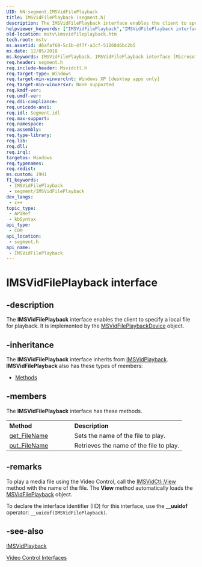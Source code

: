 ```yaml
---
UID: NN:segment.IMSVidFilePlayback
title: IMSVidFilePlayback (segment.h)
description: The IMSVidFilePlayback interface enables the client to specify a local file for playback. It is implemented by the MSVidFilePlaybackDevice object.
helpviewer_keywords: ["IMSVidFilePlayback","IMSVidFilePlayback interface [Microsoft TV Technologies]","IMSVidFilePlayback interface [Microsoft TV Technologies]","described","IMSVidFilePlaybackInterface","mstv.imsvidfileplayback","segment/IMSVidFilePlayback"]
old-location: mstv\imsvidfileplayback.htm
tech.root: mstv
ms.assetid: d6afaf69-5c1b-4f7f-a3cf-51268d6bc2b5
ms.date: 12/05/2018
ms.keywords: IMSVidFilePlayback, IMSVidFilePlayback interface [Microsoft TV Technologies], IMSVidFilePlayback interface [Microsoft TV Technologies],described, IMSVidFilePlaybackInterface, mstv.imsvidfileplayback, segment/IMSVidFilePlayback
req.header: segment.h
req.include-header: Msvidctl.h
req.target-type: Windows
req.target-min-winverclnt: Windows XP [desktop apps only]
req.target-min-winversvr: None supported
req.kmdf-ver: 
req.umdf-ver: 
req.ddi-compliance: 
req.unicode-ansi: 
req.idl: Segment.idl
req.max-support: 
req.namespace: 
req.assembly: 
req.type-library: 
req.lib: 
req.dll: 
req.irql: 
targetos: Windows
req.typenames: 
req.redist: 
ms.custom: 19H1
f1_keywords:
 - IMSVidFilePlayback
 - segment/IMSVidFilePlayback
dev_langs:
 - c++
topic_type:
 - APIRef
 - kbSyntax
api_type:
 - COM
api_location:
 - segment.h
api_name:
 - IMSVidFilePlayback
---
```


# IMSVidFilePlayback interface


## -description

The <b>IMSVidFilePlayback</b> interface enables the client to specify a local file for playback. It is implemented by the <a href="https://docs.microsoft.com/previous-versions/windows/desktop/mstv/msvidfileplaybackdevice">MSVidFilePlaybackDevice</a> object.

## -inheritance

The <b xmlns:loc="http://microsoft.com/wdcml/l10n">IMSVidFilePlayback</b> interface inherits from <a href="https://docs.microsoft.com/windows/desktop/api/segment/nn-segment-imsvidplayback">IMSVidPlayback</a>. <b>IMSVidFilePlayback</b> also has these types of members:
<ul>
<li><a href="https://docs.microsoft.com/">Methods</a></li>
</ul>

## -members

The <b>IMSVidFilePlayback</b> interface has these methods.
<table class="members" id="memberListMethods">
<tr>
<th align="left" width="37%">Method</th>
<th align="left" width="63%">Description</th>
</tr>
<tr data="declared;">
<td align="left" width="37%">
<a href="https://docs.microsoft.com/windows/desktop/api/segment/nf-segment-imsvidfileplayback-get_filename">get_FileName</a>
</td>
<td align="left" width="63%">
Sets the name of the file to play.

</td>
</tr>
<tr data="declared;">
<td align="left" width="37%">
<a href="https://docs.microsoft.com/windows/desktop/api/segment/nf-segment-imsvidfileplayback-put_filename">put_FileName</a>
</td>
<td align="left" width="63%">
Retrieves the name of the file to play.

</td>
</tr>
</table>

## -remarks

To play a media file using the Video Control, call the <a href="https://docs.microsoft.com/previous-versions/windows/desktop/api/msvidctl/nf-msvidctl-imsvidctl-view">IMSVidCtl::View</a> method with the name of the file. The <b>View</b> method automatically loads the <a href="https://docs.microsoft.com/previous-versions/windows/desktop/mstv/msvidfileplaybackdevice">MSVidFilePlayback</a> object.

To declare the interface identifier (IID) for this interface, use the <b>__uuidof</b> operator: <code>__uuidof(IMSVidFilePlayback)</code>.

## -see-also

<a href="https://docs.microsoft.com/windows/desktop/api/segment/nn-segment-imsvidplayback">IMSVidPlayback</a>



<a href="https://docs.microsoft.com/previous-versions/windows/desktop/mstv/video-control-interfaces">Video Control Interfaces</a>

